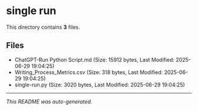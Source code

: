 # single run

This directory contains **3** files.

## Files

- ChatGPT-Run Python Script.md (Size: 15912 bytes, Last Modified: 2025-06-29 19:04:25)
- Writing_Process_Metrics.csv (Size: 318 bytes, Last Modified: 2025-06-29 19:04:25)
- single-run.py (Size: 3020 bytes, Last Modified: 2025-06-29 19:04:25)

---
*This README was auto-generated.*
